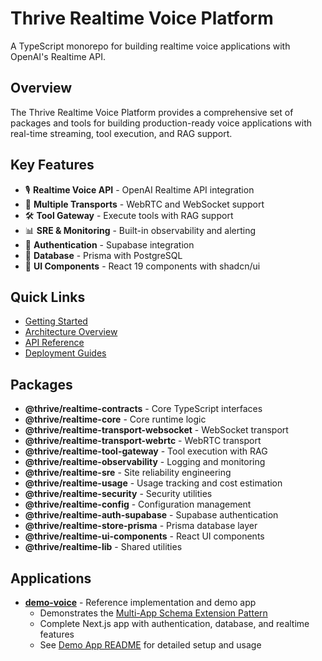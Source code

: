 # Thrive Realtime Voice Platform

A TypeScript monorepo for building realtime voice applications with OpenAI's Realtime API.

## Overview

The Thrive Realtime Voice Platform provides a comprehensive set of packages and tools for building production-ready voice applications with real-time streaming, tool execution, and RAG support.

## Key Features

- 🎙️ **Realtime Voice API** - OpenAI Realtime API integration
- 🔌 **Multiple Transports** - WebRTC and WebSocket support
- 🛠️ **Tool Gateway** - Execute tools with RAG support
- 📊 **SRE & Monitoring** - Built-in observability and alerting
- 🔐 **Authentication** - Supabase integration
- 💾 **Database** - Prisma with PostgreSQL
- 🎨 **UI Components** - React 19 components with shadcn/ui

## Quick Links

- [Getting Started](./getting-started/)
- [Architecture Overview](./architecture/)
- [API Reference](./api/)
- [Deployment Guides](./deployment/)

## Packages

- **@thrive/realtime-contracts** - Core TypeScript interfaces
- **@thrive/realtime-core** - Core runtime logic
- **@thrive/realtime-transport-websocket** - WebSocket transport
- **@thrive/realtime-transport-webrtc** - WebRTC transport
- **@thrive/realtime-tool-gateway** - Tool execution with RAG
- **@thrive/realtime-observability** - Logging and monitoring
- **@thrive/realtime-sre** - Site reliability engineering
- **@thrive/realtime-usage** - Usage tracking and cost estimation
- **@thrive/realtime-security** - Security utilities
- **@thrive/realtime-config** - Configuration management
- **@thrive/realtime-auth-supabase** - Supabase authentication
- **@thrive/realtime-store-prisma** - Prisma database layer
- **@thrive/realtime-ui-components** - React UI components
- **@thrive/realtime-lib** - Shared utilities

## Applications

- **[demo-voice](../apps/demo-voice/README.md)** - Reference implementation and demo app
  - Demonstrates the [Multi-App Schema Extension Pattern](./architecture/multi-app-pattern.md)
  - Complete Next.js app with authentication, database, and realtime features
  - See [Demo App README](../apps/demo-voice/README.md) for detailed setup and usage
